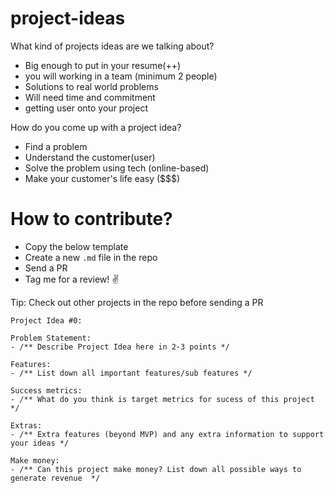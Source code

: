 # project-ideas


What kind of projects ideas are we talking about?
- Big enough to put in your resume(++)
- you will working in a team (minimum 2 people)
- Solutions to real world problems
- Will need time and commitment
- getting user onto your project


How do you come up with a project idea?
- Find a problem 
- Understand the customer(user)
- Solve the problem using tech (online-based)
- Make your customer's life easy ($$$) 


# How to contribute?

- Copy the below template
- Create a new `.md` file in the repo
- Send a PR
- Tag me for a review! ✌️ 

Tip: Check out other projects in the repo before sending a PR

```
Project Idea #0:

Problem Statement: 
- /** Describe Project Idea here in 2-3 points */

Features: 
- /** List down all important features/sub features */

Success metrics: 
- /** What do you think is target metrics for sucess of this project */

Extras: 
- /** Extra features (beyond MVP) and any extra information to support your ideas */

Make money:  
- /** Can this project make money? List down all possible ways to generate revenue  */

```

